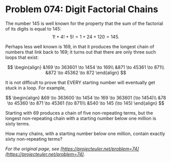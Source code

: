 # Problem 074: Digit Factorial Chains

The number $145$ is well known for the property that the sum of the factorial of its digits is equal to $145$:
$$1! + 4! + 5! = 1 + 24 + 120 = 145.$$

Perhaps less well known is $169$, in that it produces the longest chain of numbers that link back to $169$; it turns out that there are only three such loops that exist:

$$
\begin{align}
&169 \to 363601 \to 1454 \to 169\\
&871 \to 45361 \to 871\\
&872 \to 45362 \to 872
\end{align}
$$

It is not difficult to prove that EVERY starting number will eventually get stuck in a loop. For example,

$$
\begin{align}
&69 \to 363600 \to 1454 \to 169 \to 363601 (\to 1454)\\
&78 \to 45360 \to 871 \to 45361 (\to 871)\\
&540 \to 145 (\to 145)
\end{align}
$$

Starting with $69$ produces a chain of five non-repeating terms, but the longest non-repeating chain with a starting number below one million is sixty terms.

How many chains, with a starting number below one million, contain exactly sixty non-repeating terms?

*For the original page, see [https://projecteuler.net/problem=74](https://projecteuler.net/problem=74).*
